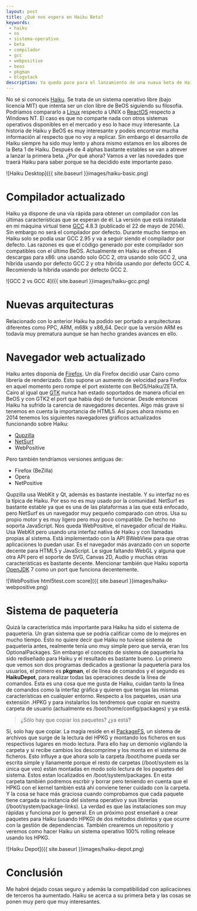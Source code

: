 ```yaml
---
layout: post
title: ¿Qué nos espera en Haiku Beta?
keywords:
 - haiku
 - os
 - sistema-operativo
 - beta
 - compilador
 - gcc
 - webpositive
 - beos
 - pkgman
 - blogstack
description: Ya queda poco para el lanzamiento de una nueva beta de Haiku. Veamos las novedades que aportará.
---
```


No sé si conoceis [Haiku](http://haiku-os.org). Se trata de un sistema operativo libre (bajo licencia MIT) que intenta ser un clon libre de BeOS siguiendo su filosofía. Podríamos compararlo a [Linux](http://kernel.org) respecto a UNIX o [ReactOS](http://reactos.org) respecto a Windows NT. El caso es que no comparte nada con otros sistemas operativos disponibles en el mercado y eso lo hace muy interesante. La historia de Haiku y BeOS es muy interesante y podeis encontrar mucha información al respecto que no voy a replicar. Sin embargo el desarrollo de Haiku siempre ha sido muy lento y ahora mismo estamos en los albores de la Beta 1 de Haiku. Después de 4 alphas bastante estables se van a atrever a lanzar la primera beta. ¿Por qué ahora? Vamos a ver las novedades que traerá Haiku para saber porque se ha decidido este importante paso.

![Haiku Desktop]({{ site.baseurl }}images/haiku-basic.png)

# Compilador actualizado

Haiku ya dispone de una vía rápida para obtener un compilador con las últimas características que se esperan de él. La versión que está instalada en mi máquina virtual tiene [GCC](http://gcc.gnu.org) 4.8.3 (publicado el 22 de mayo de 2014). Sin embargo no será el compilador por defecto. Durante mucho tiempo en Haiku solo se podía usar GCC 2.95 y va a seguir siendo el compilador por defecto. Las razones es que el código generado por este compilador son compatibles con el último BeOS. Actualmente en Haiku se ofrecen 4 descargas para x86: una usando solo GCC 2, otra usando solo GCC 2, una híbrida usando por defecto GCC 2 y otra híbrida usando por defecto GCC 4. Recomiendo la híbrida usando por defecto GCC 2.

![GCC 2 vs GCC 4]({{ site.baseurl }}images/haiku-gcc.png)

# Nuevas arquitecturas

Relacionado con lo anterior Haiku ha podido ser portado a arquitecturas diferentes como PPC, ARM, m68k y x86_64. Decir que la versión ARM es todavía muy prematura aunque se han hecho grandes avances en ello.

# Navegador web actualizado

Haiku antes disponía de [Firefox](http://getfirefox.com). Un día Firefox decidió usar Cairo como librería de renderizado. Esto supone un aumento de velocidad para Firefox en aquel momento pero rompe el port existente con BeOS/Haiku/ZETA. Cairo al igual que [GTK](http://gtk.org) nunca han estado soportados de manera oficial en BeOS y con GTK2 el port que había dejó de funcionar. Desde entonces Haiku ha sufrido la carencia de navegadores decentes. Algo más grave si tenemos en cuenta la importancia de HTML5. Así pues ahora mismo en 2014 tenemos los siguientes navegadores gráficos actualizados funcionando sobre Haiku:

 * [Qupzilla](http://qupzilla.com)
 * [NetSurf](http://netsurf-browser.org)
 * WebPositive

Pero también tendríamos versiones antiguas de:

 * Firefox (BeZilla)
 * Opera
 * NetPositive

Qupzilla usa WebKit y Qt, además es bastante inestable. Y su interfaz no es la típica de Haiku. Por eso no es muy usado por la comunidad. NetSurf es bastante estable ya que es una de las plataformas a las que está enfocado, pero NetSurf es un navegador muy pequeño comparado con otros. Usa su propio motor y es muy ligero pero muy poco compatible. De hecho no soporta JavaScript. Nos queda WebPositive, el navegador oficial de Haiku. Usa WebKit pero usando una interfaz nativa de Haiku y con llamadas propias al sistema. Está implementado con la API BWebView para que otras aplicaciones lo puedan usar. Es el navegador más avanzado con un soporte decente para HTML5 y JavaScript. Le sigue faltando WebGL y alguna que otra API pero el soporte de SVG, Canvas 2D, Audio y muchas otras características es bastante decente. Mencionar también que Haiku soporta [OpenJDK](http://openjdk.java.net/projects/haiku-port/) 7 como un port que funciona decentemente.

![WebPositive html5test.com score]({{ site.baseurl }}images/haiku-webpositive.png)

# Sistema de paquetería

Quizá la característica más importante para Haiku ha sido el sistema de paquetería. Un gran sistema que se podría calificar como de lo mejores en mucho tiempo. Esto no quiere decir que Haiku no tuviese sistema de paquetería antes, realmente tenía uno muy simple pero que servía, eran los OptionalPackages. Sin embargo el concepto de sistema de paquetería ha sido rediseñado para Haiku y el resultado es bastante bueno. Lo primero que vemos son dos programas dedicados a gestionar la paquetería para los usuarios, el primero es __pkgman__, el de línea de comandos y el segundo es __HaikuDepot__, para realizar todas las operaciones desde la línea de comandos. Esta es una cosa que me gusta de Haiku, cuidan tanto la línea de comandos como la interfaz gráfica y quieren que tengas las mismas características en cualquier entorno. Respecto a los paquetes, usan una extensión .HPKG y para instalarlos los tendremos que copiar en nuestra carpeta de usuario (actualmente es /boot/home/config/packages) y ya está.

> ¿Sólo hay que copiar los paquetes? ¿ya está?

Sí, solo hay que copiar. La magia reside en el [PackageFS](https://dev.haiku-os.org/wiki/PackageManagement/Infrastructure), un sistema de archivos que surge de la lectura del HPKG y montando los ficheros en sus respectivos lugares en modo lectura. Para ello hay un demonio vigilando la carpeta y si recibe cambios los descomprime y los monta en el sistema de ficheros. Esto influye a que ahora solo la carpeta /boot/home pueda ser escrita simple y llanamente porque el resto de carpetas (/boot/system es la única que veo) están montadas en modo solo lectura de los paquetes del sistema. Estos estan localizados en /boot/system/packages. En esta carpeta también podremos escrbir y borrar pero teniendo en cuenta que el HPKG con el kernel también está ahí conviene tener cuidado con la carpeta. Y la cosa se hace más graciosa cuando comprobamos que cada paquete tiene cargada su instancia del sistema operativo y sus librerías (/boot/system/package-links). La verdad es que las instalaciones son muy rápidas y funciona por lo general. En un próximo post enseñaré a crear paquetes para Haiku   (usando HPKG) de dos métodos distintos y que ocurre con la gestión de dependencias. También crearemos un repositorio y veremos como hacer Haiku un sistema operativo 100% rolling release usando los HPKG.

![Haiku Depot]({{ site.baseurl }}images/haiku-depot.png)

# Conclusión

Me habré dejado cosas seguro y además la compatibilidad con aplicaciones de terceros ha aumentado. Haiku se acerca a su primera beta y las cosas se ponen muy pero que muy interesantes.